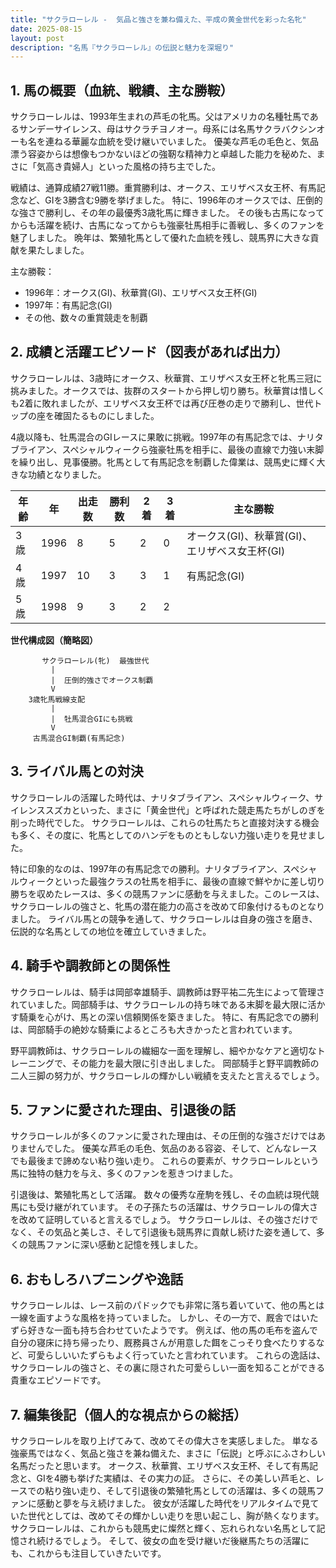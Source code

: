 ```yaml
---
title: "サクラローレル -  気品と強さを兼ね備えた、平成の黄金世代を彩った名牝"
date: 2025-08-15
layout: post
description: "名馬『サクラローレル』の伝説と魅力を深堀り"
---
```


## 1. 馬の概要（血統、戦績、主な勝鞍）

サクラローレルは、1993年生まれの芦毛の牝馬。父はアメリカの名種牡馬であるサンデーサイレンス、母はサクラチヨノオー。母系には名馬サクラバクシンオーも名を連ねる華麗な血統を受け継いでいました。  優美な芦毛の毛色と、気品漂う容姿からは想像もつかないほどの強靭な精神力と卓越した能力を秘めた、まさに「気高き貴婦人」といった風格の持ち主でした。

戦績は、通算成績27戦11勝。重賞勝利は、オークス、エリザベス女王杯、有馬記念など、GIを3勝含む9勝を挙げました。  特に、1996年のオークスでは、圧倒的な強さで勝利し、その年の最優秀3歳牝馬に輝きました。  その後も古馬になってからも活躍を続け、古馬になってからも強豪牡馬相手に善戦し、多くのファンを魅了しました。  晩年は、繁殖牝馬として優れた血統を残し、競馬界に大きな貢献を果たしました。

主な勝鞍：

* 1996年：オークス(GI)、秋華賞(GI)、エリザベス女王杯(GI)
* 1997年：有馬記念(GI)
* その他、数々の重賞競走を制覇


## 2. 成績と活躍エピソード（図表があれば出力）

サクラローレルは、3歳時にオークス、秋華賞、エリザベス女王杯と牝馬三冠に挑みました。オークスでは、抜群のスタートから押し切り勝ち。秋華賞は惜しくも2着に敗れましたが、エリザベス女王杯では再び圧巻の走りで勝利し、世代トップの座を確固たるものにしました。

4歳以降も、牡馬混合のGIレースに果敢に挑戦。1997年の有馬記念では、ナリタブライアン、スペシャルウィークら強豪牡馬を相手に、最後の直線で力強い末脚を繰り出し、見事優勝。牝馬として有馬記念を制覇した偉業は、競馬史に輝く大きな功績となりました。


| 年齢 | 年 | 出走数 | 勝利数 | 2着 | 3着 | 主な勝鞍 |
|---|---|---|---|---|---|---|
| 3歳 | 1996 | 8 | 5 | 2 | 0 | オークス(GI)、秋華賞(GI)、エリザベス女王杯(GI) |
| 4歳 | 1997 | 10 | 3 | 3 | 1 | 有馬記念(GI) |
| 5歳 | 1998 | 9 | 3 | 2 | 2 |  |


**世代構成図（簡略図）**

```
       サクラローレル(牝)  最強世代
         |
         |  圧倒的強さでオークス制覇
         V
    3歳牝馬戦線支配
         |
         |  牡馬混合GIにも挑戦
         V
     古馬混合GI制覇(有馬記念)
```

## 3. ライバル馬との対決

サクラローレルの活躍した時代は、ナリタブライアン、スペシャルウィーク、サイレンススズカといった、まさに「黄金世代」と呼ばれた競走馬たちがしのぎを削った時代でした。  サクラローレルは、これらの牡馬たちと直接対決する機会も多く、その度に、牝馬としてのハンデをものともしない力強い走りを見せました。

特に印象的なのは、1997年の有馬記念での勝利。ナリタブライアン、スペシャルウィークといった最強クラスの牡馬を相手に、最後の直線で鮮やかに差し切り勝ちを収めたレースは、多くの競馬ファンに感動を与えました。このレースは、サクラローレルの強さと、牝馬の潜在能力の高さを改めて印象付けるものとなりました。  ライバル馬との競争を通して、サクラローレルは自身の強さを磨き、伝説的な名馬としての地位を確立していきました。


## 4. 騎手や調教師との関係性

サクラローレルは、騎手は岡部幸雄騎手、調教師は野平祐二先生によって管理されていました。岡部騎手は、サクラローレルの持ち味である末脚を最大限に活かす騎乗を心がけ、馬との深い信頼関係を築きました。  特に、有馬記念での勝利は、岡部騎手の絶妙な騎乗によるところも大きかったと言われています。

野平調教師は、サクラローレルの繊細な一面を理解し、細やかなケアと適切なトレーニングで、その能力を最大限に引き出しました。  岡部騎手と野平調教師の二人三脚の努力が、サクラローレルの輝かしい戦績を支えたと言えるでしょう。


## 5. ファンに愛された理由、引退後の話

サクラローレルが多くのファンに愛された理由は、その圧倒的な強さだけではありませんでした。  優美な芦毛の毛色、気品のある容姿、そして、どんなレースでも最後まで諦めない粘り強い走り。  これらの要素が、サクラローレルという馬に独特の魅力を与え、多くのファンを惹きつけました。

引退後は、繁殖牝馬として活躍。  数々の優秀な産駒を残し、その血統は現代競馬にも受け継がれています。  その子孫たちの活躍は、サクラローレルの偉大さを改めて証明していると言えるでしょう。  サクラローレルは、その強さだけでなく、その気品と美しさ、そして引退後も競馬界に貢献し続けた姿を通して、多くの競馬ファンに深い感動と記憶を残しました。


## 6. おもしろハプニングや逸話

サクラローレルは、レース前のパドックでも非常に落ち着いていて、他の馬とは一線を画すような風格を持っていました。  しかし、その一方で、厩舎ではいたずら好きな一面も持ち合わせていたようです。  例えば、他の馬の毛布を盗んで自分の寝床に持ち帰ったり、厩務員さんが用意した餌をこっそり食べたりするなど、可愛らしいいたずらもよく行っていたと言われています。  これらの逸話は、サクラローレルの強さと、その裏に隠された可愛らしい一面を知ることができる貴重なエピソードです。


## 7. 編集後記（個人的な視点からの総括）

サクラローレルを取り上げてみて、改めてその偉大さを実感しました。  単なる強豪馬ではなく、気品と強さを兼ね備えた、まさに「伝説」と呼ぶにふさわしい名馬だったと思います。  オークス、秋華賞、エリザベス女王杯、そして有馬記念と、GIを4勝も挙げた実績は、その実力の証。  さらに、その美しい芦毛と、レースでの粘り強い走り、そして引退後の繁殖牝馬としての活躍は、多くの競馬ファンに感動と夢を与え続けました。  彼女が活躍した時代をリアルタイムで見ていた世代としては、改めてその輝かしい走りを思い起こし、胸が熱くなります。  サクラローレルは、これからも競馬史に燦然と輝く、忘れられない名馬として記憶され続けるでしょう。  そして、彼女の血を受け継いだ後継馬たちの活躍にも、これからも注目していきたいです。
